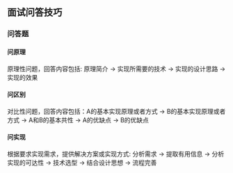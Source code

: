 ## 面试问答技巧

### 问答题
#### 问原理   
  原理性问题，回答内容包括: 原理简介 -> 实现所需要的技术 ->
  实现的设计思路 -> 实现的效果
#### 问区别   
  对比性问题，回答内容包括：A的基本实现原理或者方式 ->
  B的基本实现原理或者方式 -> A和B的基本共性 -> A的优缺点 -> B的优缺点
#### 问实现   
  根据要求实现需求，提供解决方案或实现方式: 分析需求 -> 提取有用信息 ->
  分析实现的可达性 -> 技术选型 -> 结合设计思想 -> 流程完善
